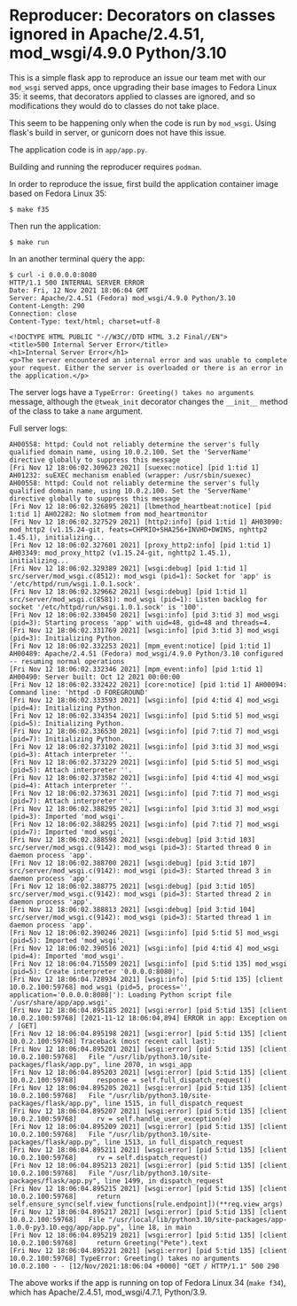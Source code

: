 # Reproducer: Decorators on classes ignored in Apache/2.4.51, mod_wsgi/4.9.0 Python/3.10

This is a simple flask app to reproduce an issue our team met with our
`mod_wsgi` served apps, once upgrading their base images to Fedora Linux 35: it
seems, that decorators applied to classes are ignored, and so modifications
they would do to classes do not take place.

This seem to be happening only when the code is run by `mod_wsgi`. Using
flask's build in server, or gunicorn does not have this issue.

The application code is in `app/app.py`.

Building and running the reproducer requires `podman`.

In order to reproduce the issue, first build the application container image
based on Fedora Linux 35:

    $ make f35

Then run the application:

    $ make run

In an another terminal query the app:

    $ curl -i 0.0.0.0:8080
    HTTP/1.1 500 INTERNAL SERVER ERROR
    Date: Fri, 12 Nov 2021 18:06:04 GMT
    Server: Apache/2.4.51 (Fedora) mod_wsgi/4.9.0 Python/3.10
    Content-Length: 290
    Connection: close
    Content-Type: text/html; charset=utf-8

    <!DOCTYPE HTML PUBLIC "-//W3C//DTD HTML 3.2 Final//EN">
    <title>500 Internal Server Error</title>
    <h1>Internal Server Error</h1>
    <p>The server encountered an internal error and was unable to complete your request. Either the server is overloaded or there is an error in the application.</p>

The server logs have a `TypeError: Greeting() takes no arguments` message,
although the `@tweak_init` decorator changes the `__init__` method of the
class to take a `name` argument.

Full server logs:

    AH00558: httpd: Could not reliably determine the server's fully qualified domain name, using 10.0.2.100. Set the 'ServerName' directive globally to suppress this message
    [Fri Nov 12 18:06:02.309623 2021] [suexec:notice] [pid 1:tid 1] AH01232: suEXEC mechanism enabled (wrapper: /usr/sbin/suexec)
    AH00558: httpd: Could not reliably determine the server's fully qualified domain name, using 10.0.2.100. Set the 'ServerName' directive globally to suppress this message
    [Fri Nov 12 18:06:02.326895 2021] [lbmethod_heartbeat:notice] [pid 1:tid 1] AH02282: No slotmem from mod_heartmonitor
    [Fri Nov 12 18:06:02.327529 2021] [http2:info] [pid 1:tid 1] AH03090: mod_http2 (v1.15.24-git, feats=CHPRIO+SHA256+INVHD+DWINS, nghttp2 1.45.1), initializing...
    [Fri Nov 12 18:06:02.327601 2021] [proxy_http2:info] [pid 1:tid 1] AH03349: mod_proxy_http2 (v1.15.24-git, nghttp2 1.45.1), initializing...
    [Fri Nov 12 18:06:02.329389 2021] [wsgi:debug] [pid 1:tid 1] src/server/mod_wsgi.c(8512): mod_wsgi (pid=1): Socket for 'app' is '/etc/httpd/run/wsgi.1.0.1.sock'.
    [Fri Nov 12 18:06:02.329662 2021] [wsgi:debug] [pid 1:tid 1] src/server/mod_wsgi.c(8581): mod_wsgi (pid=1): Listen backlog for socket '/etc/httpd/run/wsgi.1.0.1.sock' is '100'.
    [Fri Nov 12 18:06:02.330450 2021] [wsgi:info] [pid 3:tid 3] mod_wsgi (pid=3): Starting process 'app' with uid=48, gid=48 and threads=4.
    [Fri Nov 12 18:06:02.331769 2021] [wsgi:info] [pid 3:tid 3] mod_wsgi (pid=3): Initializing Python.
    [Fri Nov 12 18:06:02.332253 2021] [mpm_event:notice] [pid 1:tid 1] AH00489: Apache/2.4.51 (Fedora) mod_wsgi/4.9.0 Python/3.10 configured -- resuming normal operations
    [Fri Nov 12 18:06:02.332346 2021] [mpm_event:info] [pid 1:tid 1] AH00490: Server built: Oct 12 2021 00:00:00
    [Fri Nov 12 18:06:02.332422 2021] [core:notice] [pid 1:tid 1] AH00094: Command line: 'httpd -D FOREGROUND'
    [Fri Nov 12 18:06:02.333593 2021] [wsgi:info] [pid 4:tid 4] mod_wsgi (pid=4): Initializing Python.
    [Fri Nov 12 18:06:02.334354 2021] [wsgi:info] [pid 5:tid 5] mod_wsgi (pid=5): Initializing Python.
    [Fri Nov 12 18:06:02.336530 2021] [wsgi:info] [pid 7:tid 7] mod_wsgi (pid=7): Initializing Python.
    [Fri Nov 12 18:06:02.373102 2021] [wsgi:info] [pid 3:tid 3] mod_wsgi (pid=3): Attach interpreter ''.
    [Fri Nov 12 18:06:02.373229 2021] [wsgi:info] [pid 5:tid 5] mod_wsgi (pid=5): Attach interpreter ''.
    [Fri Nov 12 18:06:02.373582 2021] [wsgi:info] [pid 4:tid 4] mod_wsgi (pid=4): Attach interpreter ''.
    [Fri Nov 12 18:06:02.373631 2021] [wsgi:info] [pid 7:tid 7] mod_wsgi (pid=7): Attach interpreter ''.
    [Fri Nov 12 18:06:02.388295 2021] [wsgi:info] [pid 3:tid 3] mod_wsgi (pid=3): Imported 'mod_wsgi'.
    [Fri Nov 12 18:06:02.388295 2021] [wsgi:info] [pid 7:tid 7] mod_wsgi (pid=7): Imported 'mod_wsgi'.
    [Fri Nov 12 18:06:02.388598 2021] [wsgi:debug] [pid 3:tid 103] src/server/mod_wsgi.c(9142): mod_wsgi (pid=3): Started thread 0 in daemon process 'app'.
    [Fri Nov 12 18:06:02.388700 2021] [wsgi:debug] [pid 3:tid 107] src/server/mod_wsgi.c(9142): mod_wsgi (pid=3): Started thread 3 in daemon process 'app'.
    [Fri Nov 12 18:06:02.388775 2021] [wsgi:debug] [pid 3:tid 105] src/server/mod_wsgi.c(9142): mod_wsgi (pid=3): Started thread 2 in daemon process 'app'.
    [Fri Nov 12 18:06:02.388813 2021] [wsgi:debug] [pid 3:tid 104] src/server/mod_wsgi.c(9142): mod_wsgi (pid=3): Started thread 1 in daemon process 'app'.
    [Fri Nov 12 18:06:02.390246 2021] [wsgi:info] [pid 5:tid 5] mod_wsgi (pid=5): Imported 'mod_wsgi'.
    [Fri Nov 12 18:06:02.390516 2021] [wsgi:info] [pid 4:tid 4] mod_wsgi (pid=4): Imported 'mod_wsgi'.
    [Fri Nov 12 18:06:04.715509 2021] [wsgi:info] [pid 5:tid 135] mod_wsgi (pid=5): Create interpreter '0.0.0.0:8080|'.
    [Fri Nov 12 18:06:04.728934 2021] [wsgi:info] [pid 5:tid 135] [client 10.0.2.100:59768] mod_wsgi (pid=5, process='', application='0.0.0.0:8080|'): Loading Python script file '/usr/share/app/app.wsgi'.
    [Fri Nov 12 18:06:04.895185 2021] [wsgi:error] [pid 5:tid 135] [client 10.0.2.100:59768] [2021-11-12 18:06:04,894] ERROR in app: Exception on / [GET]
    [Fri Nov 12 18:06:04.895198 2021] [wsgi:error] [pid 5:tid 135] [client 10.0.2.100:59768] Traceback (most recent call last):
    [Fri Nov 12 18:06:04.895201 2021] [wsgi:error] [pid 5:tid 135] [client 10.0.2.100:59768]   File "/usr/lib/python3.10/site-packages/flask/app.py", line 2070, in wsgi_app
    [Fri Nov 12 18:06:04.895203 2021] [wsgi:error] [pid 5:tid 135] [client 10.0.2.100:59768]     response = self.full_dispatch_request()
    [Fri Nov 12 18:06:04.895205 2021] [wsgi:error] [pid 5:tid 135] [client 10.0.2.100:59768]   File "/usr/lib/python3.10/site-packages/flask/app.py", line 1515, in full_dispatch_request
    [Fri Nov 12 18:06:04.895207 2021] [wsgi:error] [pid 5:tid 135] [client 10.0.2.100:59768]     rv = self.handle_user_exception(e)
    [Fri Nov 12 18:06:04.895209 2021] [wsgi:error] [pid 5:tid 135] [client 10.0.2.100:59768]   File "/usr/lib/python3.10/site-packages/flask/app.py", line 1513, in full_dispatch_request
    [Fri Nov 12 18:06:04.895211 2021] [wsgi:error] [pid 5:tid 135] [client 10.0.2.100:59768]     rv = self.dispatch_request()
    [Fri Nov 12 18:06:04.895213 2021] [wsgi:error] [pid 5:tid 135] [client 10.0.2.100:59768]   File "/usr/lib/python3.10/site-packages/flask/app.py", line 1499, in dispatch_request
    [Fri Nov 12 18:06:04.895215 2021] [wsgi:error] [pid 5:tid 135] [client 10.0.2.100:59768]     return self.ensure_sync(self.view_functions[rule.endpoint])(**req.view_args)
    [Fri Nov 12 18:06:04.895217 2021] [wsgi:error] [pid 5:tid 135] [client 10.0.2.100:59768]   File "/usr/local/lib/python3.10/site-packages/app-1.0.0-py3.10.egg/app/app.py", line 18, in main
    [Fri Nov 12 18:06:04.895219 2021] [wsgi:error] [pid 5:tid 135] [client 10.0.2.100:59768]     return Greeting("Pete").text
    [Fri Nov 12 18:06:04.895221 2021] [wsgi:error] [pid 5:tid 135] [client 10.0.2.100:59768] TypeError: Greeting() takes no arguments
    10.0.2.100 - - [12/Nov/2021:18:06:04 +0000] "GET / HTTP/1.1" 500 290

The above works if the app is running on top of Fedora Linux 34 (`make f34`),
which has Apache/2.4.51, mod_wsgi/4.7.1, Python/3.9.
